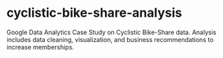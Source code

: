 # cyclistic-bike-share-analysis
Google Data Analytics Case Study on Cyclistic Bike-Share data. Analysis includes data cleaning, visualization, and business recommendations to increase memberships.
